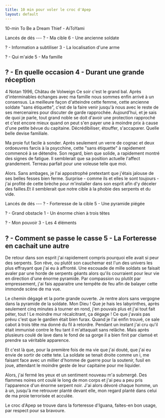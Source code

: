 ```yaml
---
title: 10 min pour voler le croc d'Apep
layout: default
---
```


10-min To Be a Dream Thief - AiToYami

Lancés de dés ---
? - Ma cible
6 - Une ancienne soldate

? - Information a subtiliser
3 - La localisation d'une arme

? - Qui m'aide
5 - Ma famille

? - En quelle occasion
4 - Durant une grande réception
---

4 Notan 1996, Châtau de Volweign
Ce soir c'est le grand bal. Après d'interminables échanges avec ma famille nous sommes enfin arrivé à un consensus. La meilleure façon d'atteindre cette femme, cette ancienne soldate "sans étiquette", c'est de la faire venir jusqu'à nous avec le reste de ses mercenaires pour discuter de garde rapprochée. Aujourd'hui,  et je sais de quoi je parle, tout grand noble se doit d'avoir une protection rapproché et c'est encore mieux quand on peut s'en payer une à moindre prix à cause d'une petite bévue du capitaine. Décrédibiliser, étouffer, s'accaparer. Quelle belle devise familiale.

Ma proie fut facile à sonder. Après seulement un verre de cognac et deux ordoeuvres farcis à la psycchine, cette "sans étiquette" à rapidement commencé à se détendre. Son regard, bien que solide, a rapidement montré des signes de fatigue. Il semblerait que sa position actuelle l'affect grandement. Terreau parfait pour une voleuse telle que moi.

Alors. Sans ambages, je l'ai appostrophé pretextant que j'étais jalouse de ses belles fesses bien ferme. Surprise - comme ils et elles le sont toujours - j'ai profité de cette brèche pour m'installer dans son esprit afin d'y déceler des failles.Et il semblerait que notre cible à la phobie des serpents et du vide.

Lancés de dés ---
? - Forteresse de la cible
5 - Une pyramide piégée

? - Grand obstacle
1 - Un énorme chien à trois têtes

? - Mon pouvoir
3 - Les 4 éléments

? - Comment se passe le casse 
5 - La Forteresse en cachait une autre
---

De retour dans son esprit j'ai rapidement compris pourquoi elle avait si peur des serpents. Son rêve, ou plutôt son cauchemar est l'un des univers les plus effrayant que j'ai eu à affronté. Une escouade de mille soldats se faisait avaler par une horde de serpents géants alors qu'ils courraient pour leur vie en direction d'une énorme pyramide. Par compassion ou plutôt par empressement, j'ai fais apparaitre une tempête de feu afin de balayer cette immonde scène de ma vue.

Le chemin dégagé et la porte grande ouverte. Je rentre alors sans vergogne dans la pyramide de la soldate. Mon Dieu ! Que je hais les labyrinthes, après seulement cinq minutes à tourner en rond, j'en pouvais plus et j'ai tout fait péter, tout ! Le moindre mur récalcitrant, ça dégage ! Ce que j'avais pas prévu c'est que le gardien était bien furax. Quand je l'ai enfin trouvé, ce sale cabot à trois tête ma donné du fil à retordre. Pendant un instant j'ai cru qu'il était immunisé contre le feu tant il m'attaquait sans relâche. Mais après plusieurs coulé de lave dans le fond de sa gorge il a bien finit par clamsé et prendre sa véritable apparence.

Et c'est là que, pour la première fois de ma vie que j'ai douté, que j'ai eu envie de sortir de cette tete. La soldate se tenait droite comme un i, me faisant face avec un millier d'homme de guerre pour la soutenir, fusil en joue, attendant le moindre geste de leur capitaine pour me liquider.

Alors, j'ai fermé les yeux et un sentiment nouveau m'a submergé. Des flammes noires ont coulé le long de mon corps et j'ai peu a peu pris l'apparence d'un énorme serpent noir. J'ai alors dévoré chaque homme, un à un, jusqu'à me retrouver planté devant elle, mon regard planté dans celui de ma proie terrorisée et acculée.

Le croc d'Apep se trouve dans la forteresse d'Iguana, faites-en bon usage, par respect pour sa bravoure.

